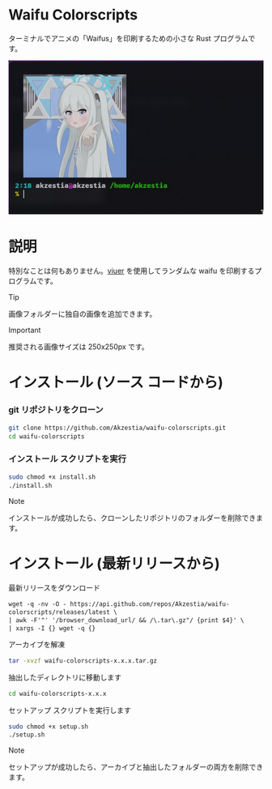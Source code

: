 # Waifu Colorscripts

ターミナルでアニメの「Waifus」を印刷するための小さな Rust プログラムです。

<img src="assets/Preview.jpg"/>

# 説明

特別なことは何もありません。[viuer](https://docs.rs/viuer/latest/viuer/) を使用してランダムな waifu を印刷するプログラムです。

> [!TIP]
> 画像フォルダーに独自の画像を追加できます。 <br/>

> [!IMPORTANT]
> 推奨される画像サイズは 250x250px です。

# インストール (ソース コードから)

### git リポジトリをクローン
```sh
git clone https://github.com/Akzestia/waifu-colorscripts.git
cd waifu-colorscripts
```

### インストール スクリプトを実行
```sh
sudo chmod +x install.sh
./install.sh
```

> [!NOTE]
> インストールが成功したら、クローンしたリポジトリのフォルダーを削除できます。

# インストール (最新リリースから)

最新リリースをダウンロード
```
wget -q -nv -O - https://api.github.com/repos/Akzestia/waifu-colorscripts/releases/latest \
| awk -F'"' '/browser_download_url/ && /\.tar\.gz"/ {print $4}' \
| xargs -I {} wget -q {}
```

アーカイブを解凍
```sh
tar -xvzf waifu-colorscripts-x.x.x.tar.gz
```

抽出したディレクトリに移動します
```sh
cd waifu-colorscripts-x.x.x
```

セットアップ スクリプトを実行します
```sh
sudo chmod +x setup.sh
./setup.sh
```

> [!NOTE]
> セットアップが成功したら、アーカイブと抽出したフォルダーの両方を削除できます。
